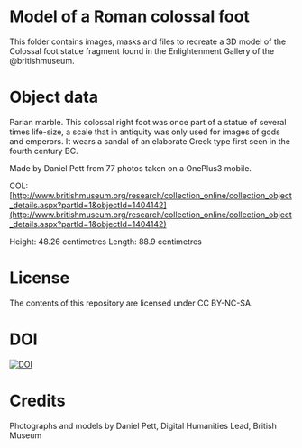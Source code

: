 # Model of a Roman colossal foot

This folder contains images, masks and files to recreate a 3D model of the Colossal foot statue fragment found in the Enlightenment Gallery of the @britishmuseum.

# Object data

Parian marble. This colossal right foot was once part of a statue of several times life-size, a scale that in antiquity was only used for images of gods and emperors. It wears a sandal of an elaborate Greek type first seen in the fourth century BC.

Made by Daniel Pett from 77 photos taken on a OnePlus3 mobile.

COL: [http://www.britishmuseum.org/research/collection_online/collection_object_details.aspx?partId=1&objectId=1404142](http://www.britishmuseum.org/research/collection_online/collection_object_details.aspx?partId=1&objectId=1404142)

Height: 48.26 centimetres Length: 88.9 centimetres

# License
The contents of this repository are licensed under CC BY-NC-SA. 

# DOI

[![DOI](https://zenodo.org/badge/74358528.svg)](https://zenodo.org/badge/latestdoi/74358528)

# Credits

Photographs and models by Daniel Pett, Digital Humanities Lead, British Museum
